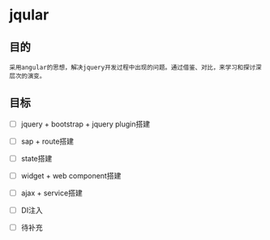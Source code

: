# jqular

## 目的
	采用angular的思想，解决jquery开发过程中出现的问题。通过借鉴、对比，来学习和探讨深层次的演变。

## 目标

- [ ] jquery + bootstrap + jquery plugin搭建
- [ ] sap + route搭建
- [ ] state搭建
- [ ] widget + web component搭建
- [ ] ajax + service搭建
- [ ] DI注入
- [ ] 待补充


